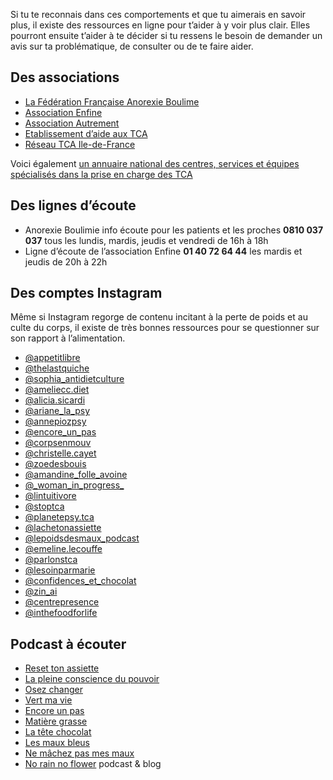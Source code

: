 Si tu te reconnais dans ces comportements et que tu aimerais en savoir plus, il existe des ressources en ligne pour t’aider à y voir plus clair. Elles pourront ensuite t’aider à te décider si tu ressens le besoin de demander un avis sur ta problématique, de consulter ou de te faire aider.

## Des associations

-	[La Fédération Française Anorexie Boulime](https://www.ffab.fr)
-	[Association Enfine](https://www.enfine.com)
-	[Association Autrement](https://www.anorexie-et-boulimie.fr)
-	[Etablissement d’aide aux TCA](https://www.endat.fr)
-	[Réseau TCA Ile-de-France](https://www.reseautca-idf.org)

Voici également [un annuaire national des centres, services et équipes spécialisés dans la prise en charge des TCA](https://www.ffab.fr/annuaire-2021)

## Des lignes d’écoute 

- Anorexie Boulimie info écoute pour les patients et les proches **0810 037 037** tous les lundis, mardis, jeudis et vendredi de 16h à 18h
- Ligne d’écoute de l’association Enfine **01 40 72 64 44** les mardis et jeudis de 20h à 22h

## Des comptes Instagram

Même si Instagram regorge de contenu incitant à la perte de poids et au culte du corps, il existe de très bonnes ressources pour se questionner sur son rapport à l’alimentation.

- [@appetitlibre](https://www.instagram.com/appetitlibre/)
- [@thelastquiche](https://www.instagram.com/thelastquiche/)
- [@sophia_antidietculture](https://www.instagram.com/sophia_antidietculture/)
- [@ameliecc.diet](https://www.instagram.com/ameliecc.diet/)
- [@alicia.sicardi](https://www.instagram.com/alicia.sicardi/)
- [@ariane_la_psy](https://www.instagram.com/ariane_la_psy/)
- [@annepiozpsy](https://www.instagram.com/annepiozpsy/)
- [@encore_un_pas](https://www.instagram.com/encore_un_pas/)
- [@corpsenmouv](https://www.instagram.com/corpsenmouv/)
- [@christelle.cayet](https://www.instagram.com/christelle.cayet/)
- [@zoedesbouis](https://www.instagram.com/zoedesbouis/)
- [@amandine_folle_avoine](https://www.instagram.com/amandine_folle_avoine/)
- [@\_woman\_in\_progress\_](https://www.instagram.com/_woman_in_progress_/)
- [@lintuitivore](https://www.instagram.com/lintuitivore/)
- [@stoptca](https://www.instagram.com/stoptca/)
- [@planetepsy.tca](https://www.instagram.com/planetepsy.tca/)
- [@lachetonassiette](https://www.instagram.com/lachetonassiette/)
- [@lepoidsdesmaux_podcast](https://www.instagram.com/lepoidsdesmaux_podcast/)
- [@emeline.lecouffe](https://www.instagram.com/emeline.lecouffe/)
- [@parlonstca](https://www.instagram.com/parlonstca/)
- [@lesoinparmarie](https://www.instagram.com/lesoinparmarie/)
- [@confidences_et_chocolat](https://www.instagram.com/confidences_et_chocolat/)
- [@zin_ai](https://www.instagram.com/zin_ai/)
- [@centrepresence](https://www.instagram.com/centrepresence/)
- [@inthefoodforlife](https://www.instagram.com/inthefoodforlife/)

## Podcast à écouter

- [Reset ton assiette](https://linktr.ee/thelastquiche)
- [La pleine conscience du pouvoir](https://podcasts-francais.fr/podcast/la-pleine-conscience-du-pouvoir)
- [Osez changer](https://christellecayet.fr/podcast/)
- [Vert ma vie](https://auvertaveclili.fr/podcast/)
- [Encore un pas](https://www.alizeeperrin.fr/podcast-encore-un-pas)
- [Matière grasse](https://graspolitique.wordpress.com/tag/matiere-grasse/)
- [La tête chocolat](https://latetechocolat.com/)
- [Les maux bleus](http://placedessciences.fr/nos-podcasts/les-maux-bleus/)
- [Ne mâchez pas mes maux](https://podcasts-francais.fr/podcast/ne-machez-pas-mes-maux)
- [No rain no flower](https://norainnoflower.com/) podcast & blog
